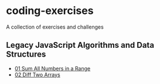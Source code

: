 # coding-exercises
A collection of exercises and challenges

## Legacy JavaScript Algorithms and Data Structures

  * [01 Sum All Numbers in a Range](fcc/Legacy%20JavaScript%20Algorithms%20and%20Data%20Structures/01%20Sum%20All%20Numbers%20in%20a%20Range.md)
  * [02 Diff Two Arrays](fcc/Legacy%20JavaScript%20Algorithms%20and%20Data%20Structures/02%20Diff%20Two%20Arrays.md)

